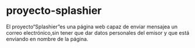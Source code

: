 # proyecto-splashier
El proyecto“Splashier”es una página web capaz de enviar mensajea un correo electrónico,sin tener que dar datos personales del emisor y que está enviando en nombre de la página. 

